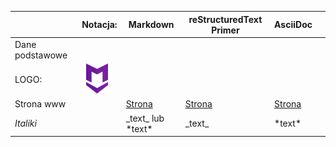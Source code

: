 |            | Notacja: | Markdown                                                                   | reStructuredText Primer                   | AsciiDoc                                     |   |
|------------|----------|----------------------------------------------------------------------------|-------------------------------------------|----------------------------------------------|---|
|Dane podstawowe| | | | | | |
|LOGO:|![alt text](https://github.com/adam-p/markdown-here/raw/master/src/common/images/icon48.png "Logo Title Text 1")||||
| Strona www |          | [Strona](https://github.com/adam-p/markdown-here/wiki/Markdown-Cheatsheet) | [Strona](http://sphinx-doc.org/rest.html) | [Strona](http://www.methods.co.nz/asciidoc/) |   |
| *Italiki*    |          |  \_text_ lub \*text*                               |  \_text_ |  \*text* |   |
